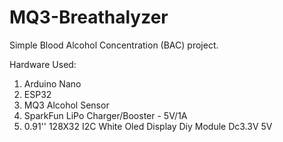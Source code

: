 # MQ3-Breathalyzer

Simple Blood Alcohol Concentration (BAC) project.

Hardware Used:
1) Arduino Nano
2) ESP32
3) MQ3 Alcohol Sensor
4) SparkFun LiPo Charger/Booster - 5V/1A
5) 0.91'' 128X32 I2C White Oled Display Diy Module Dc3.3V 5V
